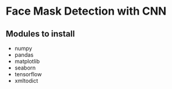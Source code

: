 # Face Mask Detection with CNN

## Modules to install
- numpy
- pandas
- matplotlib
- seaborn
- tensorflow
- xmltodict